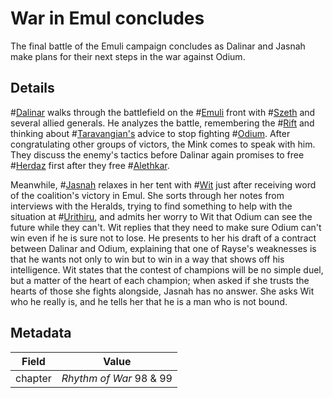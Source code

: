 # War in Emul concludes
The final battle of the Emuli campaign concludes as Dalinar and Jasnah make plans for their next steps in the war against Odium.

## Details
#[Dalinar](characters/dalinar) walks through the battlefield on the #[Emuli](locations/emul) front with #[Szeth](characters/szeth) and several allied generals. He analyzes the battle, remembering the #[Rift](locations/rathalas) and thinking about #[Taravangian's](characters/taravangian) advice to stop fighting #[Odium](characters/odium). After congratulating other groups of victors, the Mink comes to speak with him. They discuss the enemy's tactics before Dalinar again promises to free #[Herdaz](locations/herdaz) first after they free #[Alethkar](locations/alethkar).

Meanwhile, #[Jasnah](characters/jasnah) relaxes in her tent with #[Wit](characters/wit) just after receiving word of the coalition's victory in Emul. She sorts through her notes from interviews with the Heralds, trying to find something to help with the situation at #[Urithiru](locations/urithiru), and admits her worry to Wit that Odium can see the future while they can't. Wit replies that they need to make sure Odium can't win even if he is sure not to lose. He presents to her his draft of a contract between Dalinar and Odium, explaining that one of Rayse's weaknesses is that he wants not only to win but to win in a way that shows off his intelligence. Wit states that the contest of champions will be no simple duel, but a matter of the heart of each champion; when asked if she trusts the hearts of those she fights alongside, Jasnah has no answer. She asks Wit who he really is, and he tells her that he is a man who is not bound. 

## Metadata
| Field | Value |
| ----- | ----- |
| chapter | *Rhythm of War* 98 & 99|
